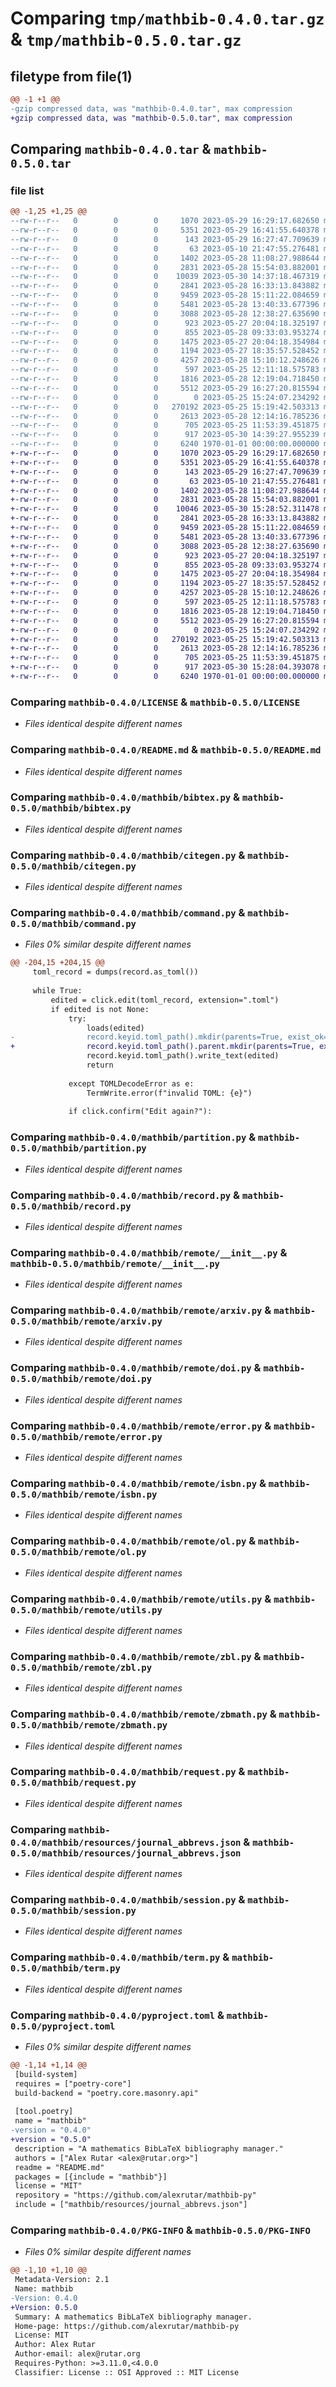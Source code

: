 # Comparing `tmp/mathbib-0.4.0.tar.gz` & `tmp/mathbib-0.5.0.tar.gz`

## filetype from file(1)

```diff
@@ -1 +1 @@
-gzip compressed data, was "mathbib-0.4.0.tar", max compression
+gzip compressed data, was "mathbib-0.5.0.tar", max compression
```

## Comparing `mathbib-0.4.0.tar` & `mathbib-0.5.0.tar`

### file list

```diff
@@ -1,25 +1,25 @@
--rw-r--r--   0        0        0     1070 2023-05-29 16:29:17.682650 mathbib-0.4.0/LICENSE
--rw-r--r--   0        0        0     5351 2023-05-29 16:41:55.640378 mathbib-0.4.0/README.md
--rw-r--r--   0        0        0      143 2023-05-29 16:27:47.709639 mathbib-0.4.0/mathbib/__init__.py
--rw-r--r--   0        0        0       63 2023-05-10 21:47:55.276481 mathbib-0.4.0/mathbib/__main__.py
--rw-r--r--   0        0        0     1402 2023-05-28 11:08:27.988644 mathbib-0.4.0/mathbib/bibtex.py
--rw-r--r--   0        0        0     2831 2023-05-28 15:54:03.882001 mathbib-0.4.0/mathbib/citegen.py
--rw-r--r--   0        0        0    10039 2023-05-30 14:37:18.467319 mathbib-0.4.0/mathbib/command.py
--rw-r--r--   0        0        0     2841 2023-05-28 16:33:13.843882 mathbib-0.4.0/mathbib/partition.py
--rw-r--r--   0        0        0     9459 2023-05-28 15:11:22.084659 mathbib-0.4.0/mathbib/record.py
--rw-r--r--   0        0        0     5481 2023-05-28 13:40:33.677396 mathbib-0.4.0/mathbib/remote/__init__.py
--rw-r--r--   0        0        0     3088 2023-05-28 12:38:27.635690 mathbib-0.4.0/mathbib/remote/arxiv.py
--rw-r--r--   0        0        0      923 2023-05-27 20:04:18.325197 mathbib-0.4.0/mathbib/remote/doi.py
--rw-r--r--   0        0        0      855 2023-05-28 09:33:03.953274 mathbib-0.4.0/mathbib/remote/error.py
--rw-r--r--   0        0        0     1475 2023-05-27 20:04:18.354984 mathbib-0.4.0/mathbib/remote/isbn.py
--rw-r--r--   0        0        0     1194 2023-05-27 18:35:57.528452 mathbib-0.4.0/mathbib/remote/ol.py
--rw-r--r--   0        0        0     4257 2023-05-28 15:10:12.248626 mathbib-0.4.0/mathbib/remote/utils.py
--rw-r--r--   0        0        0      597 2023-05-25 12:11:18.575783 mathbib-0.4.0/mathbib/remote/zbl.py
--rw-r--r--   0        0        0     1816 2023-05-28 12:19:04.718450 mathbib-0.4.0/mathbib/remote/zbmath.py
--rw-r--r--   0        0        0     5512 2023-05-29 16:27:20.815594 mathbib-0.4.0/mathbib/request.py
--rw-r--r--   0        0        0        0 2023-05-25 15:24:07.234292 mathbib-0.4.0/mathbib/resources/__init__.py
--rw-r--r--   0        0        0   270192 2023-05-25 15:19:42.503313 mathbib-0.4.0/mathbib/resources/journal_abbrevs.json
--rw-r--r--   0        0        0     2613 2023-05-28 12:14:16.785236 mathbib-0.4.0/mathbib/session.py
--rw-r--r--   0        0        0      705 2023-05-25 11:53:39.451875 mathbib-0.4.0/mathbib/term.py
--rw-r--r--   0        0        0      917 2023-05-30 14:39:27.955239 mathbib-0.4.0/pyproject.toml
--rw-r--r--   0        0        0     6240 1970-01-01 00:00:00.000000 mathbib-0.4.0/PKG-INFO
+-rw-r--r--   0        0        0     1070 2023-05-29 16:29:17.682650 mathbib-0.5.0/LICENSE
+-rw-r--r--   0        0        0     5351 2023-05-29 16:41:55.640378 mathbib-0.5.0/README.md
+-rw-r--r--   0        0        0      143 2023-05-29 16:27:47.709639 mathbib-0.5.0/mathbib/__init__.py
+-rw-r--r--   0        0        0       63 2023-05-10 21:47:55.276481 mathbib-0.5.0/mathbib/__main__.py
+-rw-r--r--   0        0        0     1402 2023-05-28 11:08:27.988644 mathbib-0.5.0/mathbib/bibtex.py
+-rw-r--r--   0        0        0     2831 2023-05-28 15:54:03.882001 mathbib-0.5.0/mathbib/citegen.py
+-rw-r--r--   0        0        0    10046 2023-05-30 15:28:52.311478 mathbib-0.5.0/mathbib/command.py
+-rw-r--r--   0        0        0     2841 2023-05-28 16:33:13.843882 mathbib-0.5.0/mathbib/partition.py
+-rw-r--r--   0        0        0     9459 2023-05-28 15:11:22.084659 mathbib-0.5.0/mathbib/record.py
+-rw-r--r--   0        0        0     5481 2023-05-28 13:40:33.677396 mathbib-0.5.0/mathbib/remote/__init__.py
+-rw-r--r--   0        0        0     3088 2023-05-28 12:38:27.635690 mathbib-0.5.0/mathbib/remote/arxiv.py
+-rw-r--r--   0        0        0      923 2023-05-27 20:04:18.325197 mathbib-0.5.0/mathbib/remote/doi.py
+-rw-r--r--   0        0        0      855 2023-05-28 09:33:03.953274 mathbib-0.5.0/mathbib/remote/error.py
+-rw-r--r--   0        0        0     1475 2023-05-27 20:04:18.354984 mathbib-0.5.0/mathbib/remote/isbn.py
+-rw-r--r--   0        0        0     1194 2023-05-27 18:35:57.528452 mathbib-0.5.0/mathbib/remote/ol.py
+-rw-r--r--   0        0        0     4257 2023-05-28 15:10:12.248626 mathbib-0.5.0/mathbib/remote/utils.py
+-rw-r--r--   0        0        0      597 2023-05-25 12:11:18.575783 mathbib-0.5.0/mathbib/remote/zbl.py
+-rw-r--r--   0        0        0     1816 2023-05-28 12:19:04.718450 mathbib-0.5.0/mathbib/remote/zbmath.py
+-rw-r--r--   0        0        0     5512 2023-05-29 16:27:20.815594 mathbib-0.5.0/mathbib/request.py
+-rw-r--r--   0        0        0        0 2023-05-25 15:24:07.234292 mathbib-0.5.0/mathbib/resources/__init__.py
+-rw-r--r--   0        0        0   270192 2023-05-25 15:19:42.503313 mathbib-0.5.0/mathbib/resources/journal_abbrevs.json
+-rw-r--r--   0        0        0     2613 2023-05-28 12:14:16.785236 mathbib-0.5.0/mathbib/session.py
+-rw-r--r--   0        0        0      705 2023-05-25 11:53:39.451875 mathbib-0.5.0/mathbib/term.py
+-rw-r--r--   0        0        0      917 2023-05-30 15:28:04.393078 mathbib-0.5.0/pyproject.toml
+-rw-r--r--   0        0        0     6240 1970-01-01 00:00:00.000000 mathbib-0.5.0/PKG-INFO
```

### Comparing `mathbib-0.4.0/LICENSE` & `mathbib-0.5.0/LICENSE`

 * *Files identical despite different names*

### Comparing `mathbib-0.4.0/README.md` & `mathbib-0.5.0/README.md`

 * *Files identical despite different names*

### Comparing `mathbib-0.4.0/mathbib/bibtex.py` & `mathbib-0.5.0/mathbib/bibtex.py`

 * *Files identical despite different names*

### Comparing `mathbib-0.4.0/mathbib/citegen.py` & `mathbib-0.5.0/mathbib/citegen.py`

 * *Files identical despite different names*

### Comparing `mathbib-0.4.0/mathbib/command.py` & `mathbib-0.5.0/mathbib/command.py`

 * *Files 0% similar despite different names*

```diff
@@ -204,15 +204,15 @@
     toml_record = dumps(record.as_toml())
 
     while True:
         edited = click.edit(toml_record, extension=".toml")
         if edited is not None:
             try:
                 loads(edited)
-                record.keyid.toml_path().mkdir(parents=True, exist_ok=True)
+                record.keyid.toml_path().parent.mkdir(parents=True, exist_ok=True)
                 record.keyid.toml_path().write_text(edited)
                 return
 
             except TOMLDecodeError as e:
                 TermWrite.error(f"invalid TOML: {e}")
 
             if click.confirm("Edit again?"):
```

### Comparing `mathbib-0.4.0/mathbib/partition.py` & `mathbib-0.5.0/mathbib/partition.py`

 * *Files identical despite different names*

### Comparing `mathbib-0.4.0/mathbib/record.py` & `mathbib-0.5.0/mathbib/record.py`

 * *Files identical despite different names*

### Comparing `mathbib-0.4.0/mathbib/remote/__init__.py` & `mathbib-0.5.0/mathbib/remote/__init__.py`

 * *Files identical despite different names*

### Comparing `mathbib-0.4.0/mathbib/remote/arxiv.py` & `mathbib-0.5.0/mathbib/remote/arxiv.py`

 * *Files identical despite different names*

### Comparing `mathbib-0.4.0/mathbib/remote/doi.py` & `mathbib-0.5.0/mathbib/remote/doi.py`

 * *Files identical despite different names*

### Comparing `mathbib-0.4.0/mathbib/remote/error.py` & `mathbib-0.5.0/mathbib/remote/error.py`

 * *Files identical despite different names*

### Comparing `mathbib-0.4.0/mathbib/remote/isbn.py` & `mathbib-0.5.0/mathbib/remote/isbn.py`

 * *Files identical despite different names*

### Comparing `mathbib-0.4.0/mathbib/remote/ol.py` & `mathbib-0.5.0/mathbib/remote/ol.py`

 * *Files identical despite different names*

### Comparing `mathbib-0.4.0/mathbib/remote/utils.py` & `mathbib-0.5.0/mathbib/remote/utils.py`

 * *Files identical despite different names*

### Comparing `mathbib-0.4.0/mathbib/remote/zbl.py` & `mathbib-0.5.0/mathbib/remote/zbl.py`

 * *Files identical despite different names*

### Comparing `mathbib-0.4.0/mathbib/remote/zbmath.py` & `mathbib-0.5.0/mathbib/remote/zbmath.py`

 * *Files identical despite different names*

### Comparing `mathbib-0.4.0/mathbib/request.py` & `mathbib-0.5.0/mathbib/request.py`

 * *Files identical despite different names*

### Comparing `mathbib-0.4.0/mathbib/resources/journal_abbrevs.json` & `mathbib-0.5.0/mathbib/resources/journal_abbrevs.json`

 * *Files identical despite different names*

### Comparing `mathbib-0.4.0/mathbib/session.py` & `mathbib-0.5.0/mathbib/session.py`

 * *Files identical despite different names*

### Comparing `mathbib-0.4.0/mathbib/term.py` & `mathbib-0.5.0/mathbib/term.py`

 * *Files identical despite different names*

### Comparing `mathbib-0.4.0/pyproject.toml` & `mathbib-0.5.0/pyproject.toml`

 * *Files 0% similar despite different names*

```diff
@@ -1,14 +1,14 @@
 [build-system]
 requires = ["poetry-core"]
 build-backend = "poetry.core.masonry.api"
 
 [tool.poetry]
 name = "mathbib"
-version = "0.4.0"
+version = "0.5.0"
 description = "A mathematics BibLaTeX bibliography manager."
 authors = ["Alex Rutar <alex@rutar.org>"]
 readme = "README.md"
 packages = [{include = "mathbib"}]
 license = "MIT"
 repository = "https://github.com/alexrutar/mathbib-py"
 include = ["mathbib/resources/journal_abbrevs.json"]
```

### Comparing `mathbib-0.4.0/PKG-INFO` & `mathbib-0.5.0/PKG-INFO`

 * *Files 0% similar despite different names*

```diff
@@ -1,10 +1,10 @@
 Metadata-Version: 2.1
 Name: mathbib
-Version: 0.4.0
+Version: 0.5.0
 Summary: A mathematics BibLaTeX bibliography manager.
 Home-page: https://github.com/alexrutar/mathbib-py
 License: MIT
 Author: Alex Rutar
 Author-email: alex@rutar.org
 Requires-Python: >=3.11.0,<4.0.0
 Classifier: License :: OSI Approved :: MIT License
```


